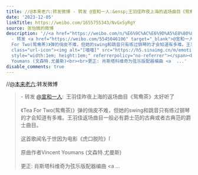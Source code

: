 ```yaml
---
title: //@本来老六:转发微博 - 转发 @宣和一人:&ensp;王羽佳昨夜上海的返场曲目《鸳鸯茶》太好听了《Tea For Two(鸳鸯茶)》弹的俏皮不难，但她的swing和跳音只有练过钢...
date: '2023-12-05'
linkTitle: https://weibo.com/1655755343/NvGxSyRgY
source: 张怡微的微博
description: '//<a href="https://weibo.com/n/%E6%9C%AC%E6%9D%A5%E8%80%81%E5%85%AD">@本来老六</a>:转发微博<br><blockquote>
  - 转发 <a href="https://weibo.com/5545046106" target="_blank">@宣和一人</a>: 王羽佳昨夜上海的返场曲目《鸳鸯茶》太好听了<br><br>《Tea
  For Two(鸳鸯茶)》弹的俏皮不难，但她的swing和跳音只有练过钢琴的才会知道有多难。王羽佳返场曲目一般必有爵士范的古典或者古典范的爵士曲目。<br><br>这首歌闻名于世因为电影《虎口脱险》<span
  class="url-icon"><img alt="[喵喵]" src="https://h5.sinaimg.cn/m/emoticon/icon/others/d_miao-c1b3d563bd.png"
  style="width:1em; height:1em;" referrerpolicy="no-referrer"></span><br><br>原曲作者Vincent
  Youmans (文森特.尤曼斯)<br><br>更正: 肖斯塔科维奇为弦乐版配器编曲 <a  ...'
disable_comments: true
---
```

//<a href="https://weibo.com/n/%E6%9C%AC%E6%9D%A5%E8%80%81%E5%85%AD">@本来老六</a>:转发微博<br><blockquote> - 转发 <a href="https://weibo.com/5545046106" target="_blank">@宣和一人</a>: 王羽佳昨夜上海的返场曲目《鸳鸯茶》太好听了<br><br>《Tea For Two(鸳鸯茶)》弹的俏皮不难，但她的swing和跳音只有练过钢琴的才会知道有多难。王羽佳返场曲目一般必有爵士范的古典或者古典范的爵士曲目。<br><br>这首歌闻名于世因为电影《虎口脱险》<span class="url-icon"><img alt="[喵喵]" src="https://h5.sinaimg.cn/m/emoticon/icon/others/d_miao-c1b3d563bd.png" style="width:1em; height:1em;" referrerpolicy="no-referrer"></span><br><br>原曲作者Vincent Youmans (文森特.尤曼斯)<br><br>更正: 肖斯塔科维奇为弦乐版配器编曲 <a  ...